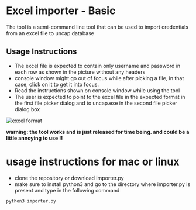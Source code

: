 # Excel importer - Basic

The tool is a semi-command line tool that can be used to import credentials from an excel file to uncap database

## Usage Instructions
- The excel file is expected to contain only username and password in each row as shown in the picture without any headers 
- console window might go out of focus while after picking a file, in that case, click on it to get it into focus.
- Read the instructions shown on console window while using the tool
- The user is expected to point to the excel file in the expected format in the first file picker dialog and to uncap.exe in the second file picker dialog box

![excel format](https://cloud.githubusercontent.com/assets/6873247/25778462/a1197188-331b-11e7-99ca-94a2c230290f.png)
 
**warning: the tool works and is just released for time being. and could be a little annoying to use !!**

# usage instructions for mac or linux
- clone the repository or download importer.py
- make sure to install python3 and go to the directory where importer.py is present and type in the following command 

```bash
python3 importer.py
```
